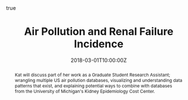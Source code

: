 ---
abstract: Kat will discuss part of her work as a Graduate Student Research Assistant; wrangling multiple US air pollution databases, visualizing and understanding data patterns that exist, and explaining potential ways to combine with databases from the University of Michigan's Kidney Epidemiology Cost Center.
all_day: false
authors: []
date: "2018-03-01T10:00:00Z"
date_end: "2018-03-01T10:45:00Z"
event: Shanghai Jiao Tong University and University of Michigan Nephrology Collaboration Kick-off Conference
event_url: 
featured: false
#links:
#- icon: twitter
#  icon_pack: fab
 # name: Follow
 # url:
location: Shanghai, China
math: true
publishDate: "2018-03-01T00:00:00Z"
summary: An overview of the US air pollution and renal dysfunction databases
tags: []
title: Air Pollution and Renal Failure Incidence
url_code: ""
url_pdf: ""
url_slides: ""
url_video: ""
---